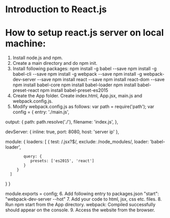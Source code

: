 # Introduction to React.js

# How to setup react.js server on local machine:
1. Install node.js and npm.
2. Create a main directory and do npm init.
3. Install following packages:
  npm install -g babel --save
  npm install -g babel-cli --save
  npm install -g webpack --save
  npm install -g webpack-dev-server --save
  npm install react --save
  npm install react-dom --save
  npm install babel-core
  npm install babel-loader
  npm install babel-preset-react
  npm install babel-preset-es2015
4. Create the App folder. Create index.html, App.jsx, main.js and webpack.config.js.
5. Modify webpack.config.js as follows:
var path = require('path');
var config = {
  entry: './main.js',
	
  output: {
    path: path.resolve('./'),
    filename: 'index.js',
 },
	
   devServer: {
      inline: true,
      port: 8080,
      host: 'server ip'
   },
	
   module: {
      loaders: [
         {
            test: /\.jsx?$/,
            exclude: /node_modules/,
            loader: 'babel-loader',
				
            query: {
               presets: ['es2015', 'react']
            }
         }
      ]
   }
}

module.exports = config;
6. Add following entry to packages.json
  "start": "webpack-dev-server --hot"
7. Add your code to html, jsx, css etc. files.
8. Run npm start from the App directory.
  webpack: Compiled successfully should appear on the console.
9. Access the website from the browser.
